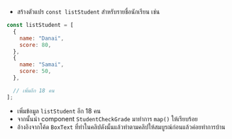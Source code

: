 - สร้างตัวแปร `const listStudent` สำหรับรายชื่อนักเรียน เช่น

```js
const listStudent = [
  {
    name: "Danai",
    score: 80,
  },
  {
    name: "Samai",
    score: 50,
  },

  // เพิ่มอีก 18 คน
];
```

- เพิ่มข้อมูล `listStudent` อีก 18 คน
- จากนั้นนำ component `StudentCheckGrade` มาทำการ `map()` ให้เรียบร้อย
- อ้างอิงจากโค้ด `BoxText` ที่ทำในคลิปดังนั้นแล้วทำตามคลิปให้สมบูรณ์ก่อนแล้วค่อยทำการบ้าน
